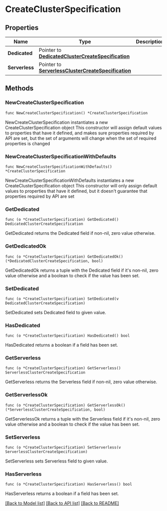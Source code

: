 # CreateClusterSpecification

## Properties

Name | Type | Description | Notes
------------ | ------------- | ------------- | -------------
**Dedicated** | Pointer to [**DedicatedClusterCreateSpecification**](DedicatedClusterCreateSpecification.md) |  | [optional] 
**Serverless** | Pointer to [**ServerlessClusterCreateSpecification**](ServerlessClusterCreateSpecification.md) |  | [optional] 

## Methods

### NewCreateClusterSpecification

`func NewCreateClusterSpecification() *CreateClusterSpecification`

NewCreateClusterSpecification instantiates a new CreateClusterSpecification object
This constructor will assign default values to properties that have it defined,
and makes sure properties required by API are set, but the set of arguments
will change when the set of required properties is changed

### NewCreateClusterSpecificationWithDefaults

`func NewCreateClusterSpecificationWithDefaults() *CreateClusterSpecification`

NewCreateClusterSpecificationWithDefaults instantiates a new CreateClusterSpecification object
This constructor will only assign default values to properties that have it defined,
but it doesn't guarantee that properties required by API are set

### GetDedicated

`func (o *CreateClusterSpecification) GetDedicated() DedicatedClusterCreateSpecification`

GetDedicated returns the Dedicated field if non-nil, zero value otherwise.

### GetDedicatedOk

`func (o *CreateClusterSpecification) GetDedicatedOk() (*DedicatedClusterCreateSpecification, bool)`

GetDedicatedOk returns a tuple with the Dedicated field if it's non-nil, zero value otherwise
and a boolean to check if the value has been set.

### SetDedicated

`func (o *CreateClusterSpecification) SetDedicated(v DedicatedClusterCreateSpecification)`

SetDedicated sets Dedicated field to given value.

### HasDedicated

`func (o *CreateClusterSpecification) HasDedicated() bool`

HasDedicated returns a boolean if a field has been set.

### GetServerless

`func (o *CreateClusterSpecification) GetServerless() ServerlessClusterCreateSpecification`

GetServerless returns the Serverless field if non-nil, zero value otherwise.

### GetServerlessOk

`func (o *CreateClusterSpecification) GetServerlessOk() (*ServerlessClusterCreateSpecification, bool)`

GetServerlessOk returns a tuple with the Serverless field if it's non-nil, zero value otherwise
and a boolean to check if the value has been set.

### SetServerless

`func (o *CreateClusterSpecification) SetServerless(v ServerlessClusterCreateSpecification)`

SetServerless sets Serverless field to given value.

### HasServerless

`func (o *CreateClusterSpecification) HasServerless() bool`

HasServerless returns a boolean if a field has been set.


[[Back to Model list]](../README.md#documentation-for-models) [[Back to API list]](../README.md#documentation-for-api-endpoints) [[Back to README]](../README.md)



